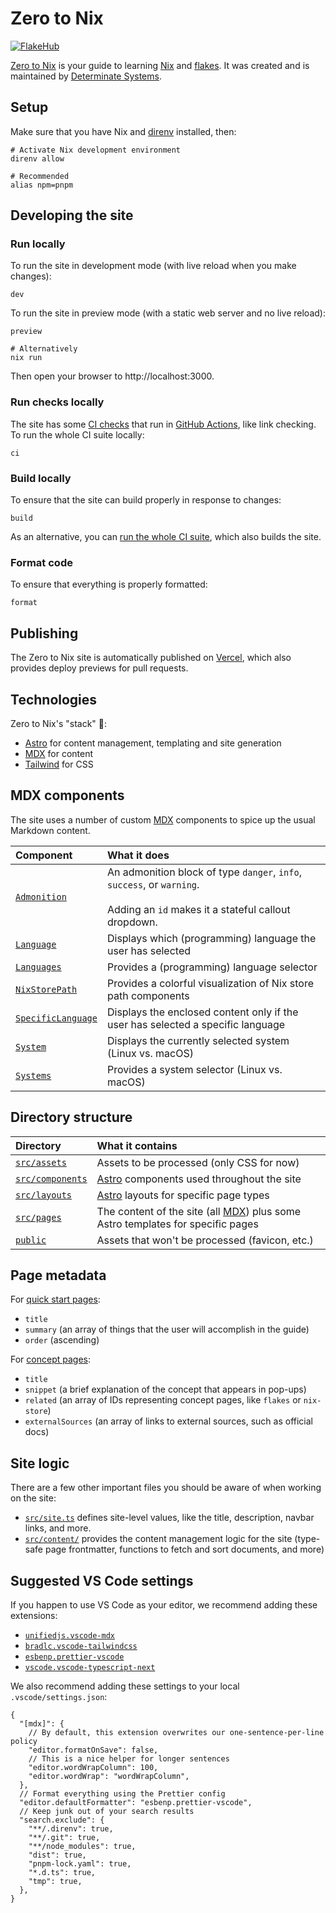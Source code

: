 # Zero to Nix

[![FlakeHub](https://img.shields.io/endpoint?url=https://flakehub.com/f/DeterminateSystems/zero-to-nix/badge)](https://flakehub.com/flake/DeterminateSystems/zero-to-nix)

[Zero to Nix][site] is your guide to learning [Nix] and [flakes].
It was created and is maintained by [Determinate Systems][detsys].

## Setup

Make sure that you have Nix and [direnv] installed, then:

```shell
# Activate Nix development environment
direnv allow

# Recommended
alias npm=pnpm
```

## Developing the site

### Run locally

To run the site in development mode (with live reload when you make changes):

```shell
dev
```

To run the site in preview mode (with a static web server and no live reload):

```shell
preview

# Alternatively
nix run
```

Then open your browser to http://localhost:3000.

### Run checks locally

The site has some [CI checks][ci] that run in [GitHub Actions][gha], like link checking.
To run the whole CI suite locally:

```shell
ci
```

### Build locally

To ensure that the site can build properly in response to changes:

```shell
build
```

As an alternative, you can [run the whole CI suite](#run-checks-locally), which also builds the site.

### Format code

To ensure that everything is properly formatted:

```shell
format
```

## Publishing

The Zero to Nix site is automatically published on [Vercel], which also provides deploy previews for pull requests.

## Technologies

Zero to Nix's "stack" 🥞:

- [Astro] for content management, templating and site generation
- [MDX] for content
- [Tailwind] for CSS

## MDX components

The site uses a number of custom [MDX] components to spice up the usual Markdown content.

| Component                                                                | What it does                                                                                                                           |
| :----------------------------------------------------------------------- | :------------------------------------------------------------------------------------------------------------------------------------- |
| [`Admonition`](./src/components/mdx/Admonition.astro)                      | An admonition block of type `danger`, `info`, `success`, or `warning`.<br /><br />Adding an `id` makes it a stateful callout dropdown. |
| [`Language`](./src/components/mdx/Language.astro)                 | Displays which (programming) language the user has selected                                                                            |
| [`Languages`](./src/components/mdx/Languages.astro)               | Provides a (programming) language selector                                                                                             |
| [`NixStorePath`](./src/components/mdx/NixStorePath.astro)             | Provides a colorful visualization of Nix store path components                                                                         |
| [`SpecificLanguage`](./src/components/mdx/SpecificLanguage.astro) | Displays the enclosed content only if the user has selected a specific language                                                        |
| [`System`](./src/components/mdx/System.vue)                     | Displays the currently selected system (Linux vs. macOS)                                                                               |
| [`Systems`](./src/components/Systems.vue)                       | Provides a system selector (Linux vs. macOS)                                                                                           |

## Directory structure

| Directory                             | What it contains                                                               |
| :------------------------------------ | :----------------------------------------------------------------------------- |
| [`src/assets`](./src/assets/)         | Assets to be processed (only CSS for now)                                      |
| [`src/components`](./src/components/) | [Astro] components used throughout the site                                      |
| [`src/layouts`](./src/layouts/)       | [Astro] layouts for specific page types                                          |
| [`src/pages`](./src/pages/)           | The content of the site (all [MDX]) plus some Astro templates for specific pages |
| [`public`](./public/)                 | Assets that won't be processed (favicon, etc.)                                 |

## Page metadata

For [quick start pages](./src/pages/start/):

- `title`
- `summary` (an array of things that the user will accomplish in the guide)
- `order` (ascending)

For [concept pages](./src/pages/concepts/):

- `title`
- `snippet` (a brief explanation of the concept that appears in pop-ups)
- `related` (an array of IDs representing concept pages, like `flakes` or `nix-store`)
- `externalSources` (an array of links to external sources, such as official docs)

## Site logic

There are a few other important files you should be aware of when working on the site:

- [`src/site.ts`](./src/site.ts) defines site-level values, like the title, description, navbar links, and more.
- [`src/content/`](./src/content/) provides the content management logic for the site (type-safe page frontmatter, functions to fetch and sort documents, and more)

## Suggested VS Code settings

If you happen to use VS Code as your editor, we recommend adding these extensions:

- [`unifiedjs.vscode-mdx`][vsc-mdx]
- [`bradlc.vscode-tailwindcss`][vsc-tailwind]
- [`esbenp.prettier-vscode`][vsc-prettier]
- [`vscode.vscode-typescript-next`][vsc-tsc]

We also recommend adding these settings to your local `.vscode/settings.json`:

```jsonc
{
  "[mdx]": {
    // By default, this extension overwrites our one-sentence-per-line policy
    "editor.formatOnSave": false,
    // This is a nice helper for longer sentences
    "editor.wordWrapColumn": 100,
    "editor.wordWrap": "wordWrapColumn",
  },
  // Format everything using the Prettier config
  "editor.defaultFormatter": "esbenp.prettier-vscode",
  // Keep junk out of your search results
  "search.exclude": {
    "**/.direnv": true,
    "**/.git": true,
    "**/node_modules": true,
    "dist": true,
    "pnpm-lock.yaml": true,
    "*.d.ts": true,
    "tmp": true,
  },
}
```

[astro]: https://astro.build
[ci]: ./.github/workflows/test.yml
[detsys]: https://determinate.systems
[direnv]: https://direnv.net
[flakes]: https://zero-to-nix.com/concepts/flakes
[gha]: https://github.com/features/actions
[mdx]: https://mdxjs.com
[nanostores]: https://github.com/nanostores/nanostores
[nix]: https://nixos.org
[site]: https://zero-to-nix.com/
[tailwind]: https://tailwindcss.com
[vercel]: https://vercel.com
[vsc-mdx]: https://marketplace.visualstudio.com/items?itemName=unifiedjs.vscode-mdx
[vsc-prettier]: https://marketplace.visualstudio.com/items?itemName=esbenp.prettier-vscode
[vsc-tailwind]: https://marketplace.visualstudio.com/items?itemName=bradlc.vscode-tailwindcss
[vsc-tsc]: https://marketplace.visualstudio.com/items?itemName=ms-vscode.vscode-typescript-next
